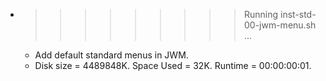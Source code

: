* >>>>>>>>> Running inst-std-00-jwm-menu.sh ...
  * Add default standard menus in JWM.
  * Disk size = 4489848K. Space Used = 32K. Runtime = 00:00:00:01.
